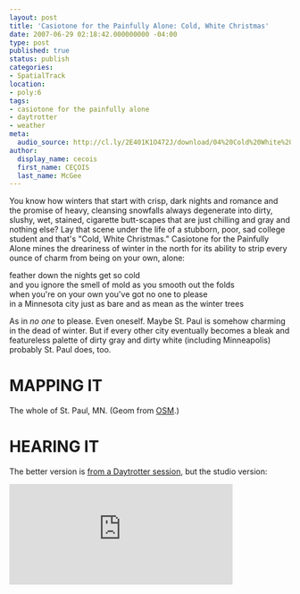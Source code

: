 ```yaml
---
layout: post
title: 'Casiotone for the Painfully Alone: Cold, White Christmas'
date: 2007-06-29 02:18:42.000000000 -04:00
type: post
published: true
status: publish
categories:
- SpatialTrack
location:
- poly:6
tags:
- casiotone for the painfully alone
- daytrotter
- weather
meta:
  audio_source: http://cl.ly/2E401K1O472J/download/04%20Cold%20White%20Christmas.mp3
author:
  display_name: cecois
  first_name: CEÇOIS
  last_name: McGee
---
```

You know how winters that start with crisp, dark nights and romance and the promise of heavy, cleansing snowfalls always degenerate into dirty, slushy, wet, stained, cigarette butt-scapes that are just chilling and gray and nothing else? Lay that scene under the life of a stubborn, poor, sad college student and that's "Cold, White Christmas." Casiotone for the Painfully Alone mines the dreariness of winter in the north for its ability to strip every ounce of charm from being on your own, alone:

<div class="lyrics">
  feather down the nights get so cold<br/>
  and you ignore the smell of mold as you smooth out the folds<br/>
  when you're on your own you've got no one to please<br/>
  in a Minnesota city just as bare and as mean as the winter trees<br/>
</div>

As in *no one* to please. Even oneself. Maybe St. Paul is somehow charming in the dead of winter. But if every other city eventually becomes a bleak and featureless palette of dirty gray and dirty white (including Minneapolis) probably St. Paul does, too.

# MAPPING IT
<span data-target="milleria" data-id="gD6" class="trigger">The whole of St. Paul, MN</span>. (Geom from <a href="http://www.openstreetmap.org/relation/136612">OSM</a>.)

# HEARING IT
The better version is <a href="http://www.daytrotter.com/#!/concert/casiotone-for-the-painfully-alone/20030216-111136">from a Daytrotter session</a>, but the studio version:
<iframe src="https://embed.spotify.com/?uri=spotify%3Atrack%3A1MsCYcXzBwpZNNPx8gh9G3" width="400" height="180" frameborder="0" allowtransparency="true"></iframe>